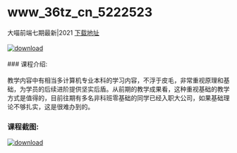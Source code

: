 # www_36tz_cn_5222523
大喵前端七期最新|2021
[下载地址](http://www.36tz.cn/article/5222523 "下载地址")
<br/></br>[![download](http://36tz.cn/muke_img/2022_01_1-45-300x227.png "下载地址")](http://www.36tz.cn/article/5222523 "下载地址")
<br/></br>### 课程介绍:<br/></br>教学内容中有相当多计算机专业本科的学习内容，不浮于皮毛，非常重视原理和基础，为学员的后续进阶提供坚实后盾。从前期的教学成果看，这种重视基础的教学方式是值得的，目前往期有多名非科班零基础的同学已经入职大公司，如果基础理论不够扎实，这是很难办到的。

### 课程截图:
[![download](http://36tz.cn/muke_img/2022_01_2-47.png "下载地址")](http://www.36tz.cn/article/5222523 "下载地址")
